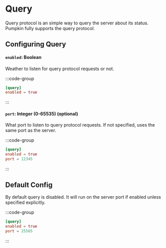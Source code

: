 # Query
Query protocol is an simple way to query the server about its status. Pumpkin fully supports the query protocol.

## Configuring Query

#### `enabled`: Boolean
Weather to listen for query protocol requests or not.

:::code-group
```toml [features.toml] {2}
[query]
enabled = true
```
:::

#### `port`: Integer (0-65535) (optional)
What port to listen to query protocol requests. If not specified, uses the same port as the server.

:::code-group
```toml [features.toml] {3}
[query]
enabled = true
port = 12345
```
:::

## Default Config
By default query is disabled. It will run on the server port if enabled unless specified explicitly.

:::code-group
```toml [features.toml]
[query]
enabled = true
port = 25565
```
:::
